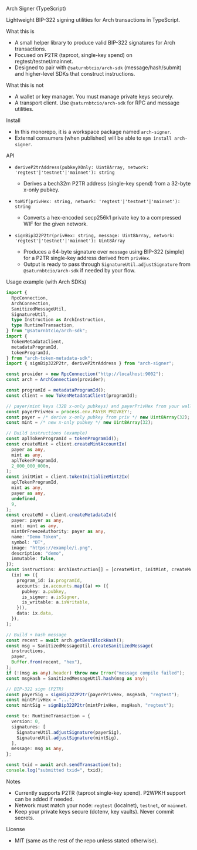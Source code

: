 Arch Signer (TypeScript)

Lightweight BIP-322 signing utilities for Arch transactions in TypeScript.

What this is

- A small helper library to produce valid BIP-322 signatures for Arch transactions.
- Focused on P2TR (taproot, single-key spend) on regtest/testnet/mainnet.
- Designed to pair with `@saturnbtcio/arch-sdk` (message/hash/submit) and higher-level SDKs that construct instructions.

What this is not

- A wallet or key manager. You must manage private keys securely.
- A transport client. Use `@saturnbtcio/arch-sdk` for RPC and message utilities.

Install

- In this monorepo, it is a workspace package named `arch-signer`.
- External consumers (when published) will be able to `npm install arch-signer`.

API

- `deriveP2trAddress(pubkeyXOnly: Uint8Array, network: 'regtest'|'testnet'|'mainnet'): string`
  - Derives a bech32m P2TR address (single-key spend) from a 32-byte x-only pubkey.

- `toWif(privHex: string, network: 'regtest'|'testnet'|'mainnet'): string`
  - Converts a hex-encoded secp256k1 private key to a compressed WIF for the given network.

- `signBip322P2tr(privHex: string, message: Uint8Array, network: 'regtest'|'testnet'|'mainnet'): Uint8Array`
  - Produces a 64-byte signature over `message` using BIP-322 (simple) for a P2TR single-key address derived from `privHex`.
  - Output is ready to pass through `SignatureUtil.adjustSignature` from `@saturnbtcio/arch-sdk` if needed by your flow.

Usage example (with Arch SDKs)

```ts
import {
  RpcConnection,
  ArchConnection,
  SanitizedMessageUtil,
  SignatureUtil,
  type Instruction as ArchInstruction,
  type RuntimeTransaction,
} from "@saturnbtcio/arch-sdk";
import {
  TokenMetadataClient,
  metadataProgramId,
  tokenProgramId,
} from "arch-token-metadata-sdk";
import { signBip322P2tr, deriveP2trAddress } from "arch-signer";

const provider = new RpcConnection("http://localhost:9002");
const arch = ArchConnection(provider);

const programId = metadataProgramId();
const client = new TokenMetadataClient(programId);

// payer/mint keys (32B x-only pubkeys) and payerPrivHex from your wallet/env
const payerPrivHex = process.env.PAYER_PRIVKEY!;
const payer = /* derive x-only pubkey from priv */ new Uint8Array(32);
const mint = /* new x-only pubkey */ new Uint8Array(32);

// Build instructions (example)
const aplTokenProgramId = tokenProgramId();
const createMint = client.createMintAccountIx(
  payer as any,
  mint as any,
  aplTokenProgramId,
  2_000_000_000n,
);
const initMint = client.tokenInitializeMint2Ix(
  aplTokenProgramId,
  mint as any,
  payer as any,
  undefined,
  9,
);
const createMd = client.createMetadataIx({
  payer: payer as any,
  mint: mint as any,
  mintOrFreezeAuthority: payer as any,
  name: "Demo Token",
  symbol: "DT",
  image: "https://example/i.png",
  description: "demo",
  immutable: false,
});
const instructions: ArchInstruction[] = [createMint, initMint, createMd].map(
  (ix) => ({
    program_id: ix.programId,
    accounts: ix.accounts.map((a) => ({
      pubkey: a.pubkey,
      is_signer: a.isSigner,
      is_writable: a.isWritable,
    })),
    data: ix.data,
  }),
);

// Build + hash message
const recent = await arch.getBestBlockHash();
const msg = SanitizedMessageUtil.createSanitizedMessage(
  instructions,
  payer,
  Buffer.from(recent, "hex"),
);
if (!(msg as any).header) throw new Error("message compile failed");
const msgHash = SanitizedMessageUtil.hash(msg as any);

// BIP-322 sign (P2TR)
const payerSig = signBip322P2tr(payerPrivHex, msgHash, "regtest");
const mintPrivHex = "...";
const mintSig = signBip322P2tr(mintPrivHex, msgHash, "regtest");

const tx: RuntimeTransaction = {
  version: 0,
  signatures: [
    SignatureUtil.adjustSignature(payerSig),
    SignatureUtil.adjustSignature(mintSig),
  ],
  message: msg as any,
};

const txid = await arch.sendTransaction(tx);
console.log("submitted txid=", txid);
```

Notes

- Currently supports P2TR (taproot single-key spend). P2WPKH support can be added if needed.
- Network must match your node: `regtest` (localnet), `testnet`, or `mainnet`.
- Keep your private keys secure (dotenv, key vaults). Never commit secrets.

License

- MIT (same as the rest of the repo unless stated otherwise).
